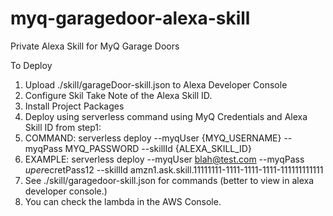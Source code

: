 # myq-garagedoor-alexa-skill
Private Alexa Skill for MyQ Garage Doors

To Deploy

1. Upload ./skill/garageDoor-skill.json to Alexa Developer Console
2. Configure Skil Take Note of the Alexa Skill ID.
3. Install Project Packages
4. Deploy using serverless command using MyQ Credentials and Alexa Skill ID from step1:
  1. COMMAND: serverless deploy --myqUser {MYQ_USERNAME} --myqPass MYQ_PASSWORD --skillId {ALEXA_SKILL_ID}
  2. EXAMPLE: serverless deploy --myqUser blah@test.com --myqPass $uper$ecretPass12 --skillId amzn1.ask.skill.11111111-1111-1111-1111-111111111111
5. See ./skill/garagedoor-skill.json for commands (better to view in alexa developer console.)
6. You can check the lambda in the AWS Console.
